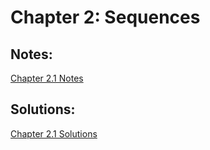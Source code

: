 # Chapter 2: Sequences
## Notes:
[Chapter 2.1 Notes](https://github.com/bananajoeo7/csc208/blob/main/Ch2_Sequences/Ch2.1_Notes.md)

## Solutions:
[Chapter 2.1 Solutions](https://github.com/bananajoeo7/csc208/blob/main/Ch2_Sequences/Ch2.1_Notes.md)

